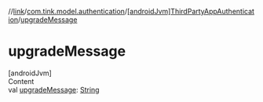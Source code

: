 //[link](../../index.md)/[com.tink.model.authentication](../index.md)/[[androidJvm]ThirdPartyAppAuthentication](index.md)/[upgradeMessage](upgrade-message.md)



# upgradeMessage  
[androidJvm]  
Content  
val [upgradeMessage](upgrade-message.md): [String](https://kotlinlang.org/api/latest/jvm/stdlib/kotlin/-string/index.html)  



